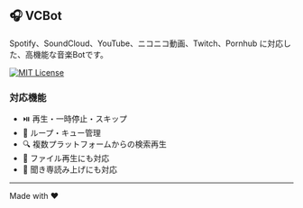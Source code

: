 ## 🎧 VCBot

Spotify、SoundCloud、YouTube、ニコニコ動画、Twitch、Pornhub に対応した、高機能な音楽Botです。  

[![MIT License](https://img.shields.io/github/license/ryusei-star/VCBot?color=44CC11&style=flat-square)](LICENSE)

### 対応機能
- ⏯️ 再生・一時停止・スキップ
- 🔁 ループ・キュー管理
- 🔍 複数プラットフォームからの検索再生
- 📁 ファイル再生にも対応
- 🎤 聞き専読み上げにも対応

---

Made with ❤️

